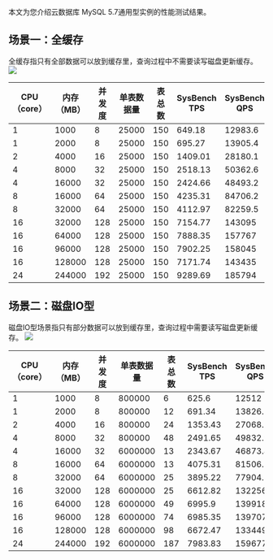 本文为您介绍云数据库 MySQL 5.7通用型实例的性能测试结果。
## 场景一：全缓存
全缓存指只有全部数据可以放到缓存里，查询过程中不需要读写磁盘更新缓存。
![](https://qcloudimg.tencent-cloud.cn/raw/90b202b9e6e0dc408f549d323aee88f8.png)

| CPU<br>（core） | 内存<br>（MB） | 并发度 | 单表数据量 | 表总数 | SysBench TPS | SysBench QPS | avg_lat |
|---------|---------|---------|---------|---------|---------|---------|---------|
| 1 | 1000 | 8 | 25000 | 150 | 649.18 | 12983.6 | 12.32 |
| 1 | 2000 | 8 | 25000 | 150 | 695.27 | 13905.4 | 11.51 |
| 2 | 4000 | 16 | 25000 | 150 | 1409.01 | 28180.1 | 11.35 |
| 4 | 8000 | 32 | 25000 | 150 | 2518.13 | 50362.6 | 12.71 |
| 4 | 16000 | 32 | 25000 | 150 | 2424.66 | 48493.2 | 13.2 |
| 8 | 16000 | 64 | 25000 | 150 | 4235.31 | 84706.2 | 15.11 |
| 8 | 32000 | 64 | 25000 | 150 | 4112.97 | 82259.5 | 15.56|
| 16 | 32000 | 128 | 25000 | 150 | 7154.77 | 143095 | 17.88 |
| 16 | 64000 | 128 | 25000 | 150 | 7888.35 | 157767 | 16.22 |
| 16 | 96000 | 128 | 25000 | 150 | 7902.25 | 158045 | 16.19 |
| 16 | 128000 | 128 | 25000 | 150 | 7171.74 | 143435 | 17.84 |
| 24 | 244000 | 192 | 25000 | 150 | 9289.69 | 185794 | 20.66 |


## 场景二：磁盘IO型
磁盘IO型场景指只有部分数据可以放到缓存里，查询过程中需要读写磁盘更新缓存。
![](https://qcloudimg.tencent-cloud.cn/raw/30ce030466a494c5ae86b6cf5395a3eb.png)

| CPU<br>（core） | 内存<br>（MB） | 并发度 | 单表数据量 | 表总数 | SysBench TPS | SysBench QPS | avg_lat |
|---------|---------|---------|---------|---------|---------|---------|---------|
| 1 | 1000 | 8 | 800000 | 6 | 625.6 | 12512 | 12.79 |
| 1 | 2000 | 8 | 800000 | 12 | 691.34 | 13826.7 | 11.57 |
| 2 | 4000 | 16 | 800000 | 24 | 1353.43 | 27068.7 | 11.82 |
| 4 | 8000 | 32 | 800000 | 48 | 2491.65 | 49832.9 | 12.84|
| 4 | 16000 | 32 | 6000000 | 13 | 2343.67 | 46873.4 | 13.65 |
| 8 | 16000 | 64 | 6000000 | 13 | 4075.31 | 81506.2 | 15.7 |
| 8 | 32000 | 64 | 6000000 | 25 | 3895.22 | 77904.3 | 16.43 |
| 16 | 32000 | 128 | 6000000 | 25 | 6612.82 | 132256 | 19.35 |
| 16 | 64000 | 128 | 6000000 | 49 | 6995.9 | 139918 | 18.29 |
| 16 | 96000 | 128 | 6000000 | 74 | 6985.35 | 139707 | 18.32 |
| 16 | 128000 | 128 | 6000000 | 98 | 6672.47 | 133449 | 19.18 |
| 24 | 244000 | 192 | 6000000 | 187 | 7983.83 | 159677 | 24.04 |